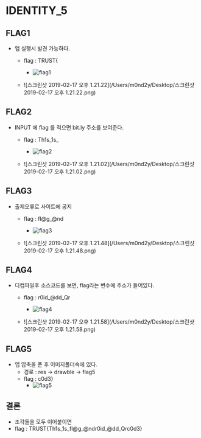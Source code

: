 # IDENTITY_5

## FLAG1

- 앱 실행시 발견 가능하다.

  - flag : TRUST{

    - ![flag1](/Users/m0nd2y/Desktop/ctfand/flag1.jpg)

    

  - ![스크린샷 2019-02-17 오후 1.21.22](/Users/m0nd2y/Desktop/스크린샷 2019-02-17 오후 1.21.22.png)

## FLAG2

- INPUT 에 flag 를 적으면 bit.ly 주소를 보여준다.

  - flag : Th1s_1s_

    - ![flag2](/Users/m0nd2y/Desktop/ctfand/flag2.jpg)

    

  - ![스크린샷 2019-02-17 오후 1.21.02](/Users/m0nd2y/Desktop/스크린샷 2019-02-17 오후 1.21.02.png)

    

## FLAG3

- 출제오류로 사이트에 공지

  - flag : fl@g_@nd

    - ![flag3](/Users/m0nd2y/Desktop/ctfand/flag3.jpg)

    

  - ![스크린샷 2019-02-17 오후 1.21.48](/Users/m0nd2y/Desktop/스크린샷 2019-02-17 오후 1.21.48.png)

  

## FLAG4

- 디컴파일후 소스코드를 보면, flag라는 변수에 주소가 들어있다.

  - flag : r0id_@dd_Qr

    - ![flag4](/Users/m0nd2y/Desktop/ctfand/flag4.jpg)

    

  - ![스크린샷 2019-02-17 오후 1.21.58](/Users/m0nd2y/Desktop/스크린샷 2019-02-17 오후 1.21.58.png)

## FLAG5

- 앱 압축을 푼 후 이미지폴더속에 있다.
  - 경로 : res -> drawble -> flag5
  - flag : c0d3}
    - ![flag5](/Users/m0nd2y/Desktop/ctfand/flag5.jpg)



## 결론

- 조각들을 모두 이어붙이면
- flag : TRUST{Th1s_1s_fl@g_@ndr0id_@dd_Qrc0d3}